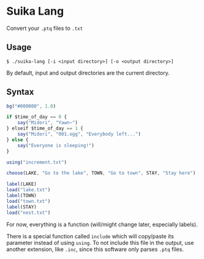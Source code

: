 # Suika Lang

Convert your `.ptq` files to `.txt`

## Usage

```console
$ ./suika-lang [-i <input directory>] [-o <output directory>]
```

By default, input and output directories are the current directory.

## Syntax

```js
bg("#000000", 1.0)

if $time_of_day == 0 {
	say("Midori", "Yawn~")
} elseif $time_of_day == 1 {
	say("Midori", "001.ogg", "Everybody left...")
} else {
	say("Everyone is sleeping!")
}

using("increment.txt")

choose(LAKE, "Go to the lake", TOWN, "Go to town", STAY, "Stay here")

label(LAKE)
load("lake.txt")
label(TOWN)
load("town.txt")
label(STAY)
load("nest.txt")
```

For now, everything is a function (will/might change later, especially labels).

There is a special function called `include` which will copy/paste its parameter instead of using `using`. To not include this file in the output, use another extension, like `.inc`, since this software only parses `.ptq` files.
